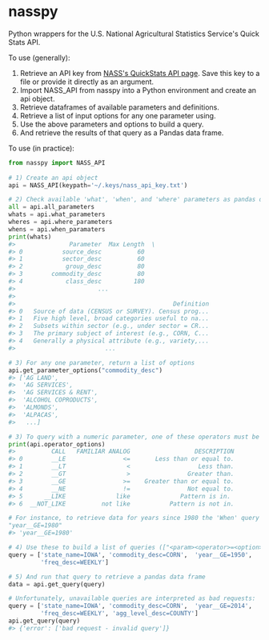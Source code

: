 # nasspy
Python wrappers for the U.S. National Agricultural Statistics Service's Quick Stats API.

To use (generally):

1) Retrieve an API key from [NASS's QuickStats API page](https://quickstats.nass.usda.gov/api#param_define).
   Save this key to a file or provide it directly as an argument. 
2) Import NASS_API from nasspy into a Python environment and create an api object.
3) Retrieve dataframes of available parameters and definitions.
4) Retrieve a list of input options for any one parameter using.
5) Use the above parameters and options to build a query.
6) And retrieve the results of that query as a Pandas data frame.

To use (in practice):
  
```python
from nasspy import NASS_API
        
# 1) Create an api object
api = NASS_API(keypath='~/.keys/nass_api_key.txt')

# 2) Check available 'what', 'when', and 'where' parameters as pandas dataframes
all = api.all_parameters
whats = api.what_parameters
wheres = api.where_parameters
whens = api.when_paramaters
print(whats)
#>               Parameter  Max Length  \
#> 0           source_desc          60   
#> 1           sector_desc          60   
#> 2            group_desc          80   
#> 3        commodity_desc          80   
#> 4            class_desc         180   
#>                       ...
#> 
#>                                            Definition  
#> 0   Source of data (CENSUS or SURVEY). Census prog...  
#> 1   Five high level, broad categories useful to na...  
#> 2   Subsets within sector (e.g., under sector = CR...  
#> 3   The primary subject of interest (e.g., CORN, C...  
#> 4   Generally a physical attribute (e.g., variety,...  
#>                         ...

# 3) For any one parameter, return a list of options
api.get_parameter_options("commodity_desc")
#> ['AG LAND',
#>  'AG SERVICES',
#>  'AG SERVICES & RENT',
#>  'ALCOHOL COPRODUCTS',
#>  'ALMONDS',
#>  'ALPACAS',
#>   ...]

# 3) To query with a numeric parameter, one of these operators must be used
print(api.operator_options)
#>          CALL   FAMILIAR ANALOG                  DESCRIPTION
#> 0        __LE                <=       Less than or equal to.
#> 1        __LT                 <                   Less than.
#> 2        __GT                 >                Greater than.
#> 3        __GE                >=    Greater than or equal to.
#> 4        __NE                !=                Not equal to.
#> 5      __LIKE              like              Pattern is in. 
#> 6  __NOT_LIKE          not like           Pattern is not in.

# For instance, to retrieve data for years since 1980 the 'When' query becomes:
"year__GE=1980"
#> 'year__GE=1980'

# 4) Use these to build a list of queries (["<param><operator>=<option>", ...])
query = ['state_name=IOWA', 'commodity_desc=CORN',  'year__GE=1950',
         'freq_desc=WEEKLY']

# 5) And run that query to retrieve a pandas data frame
data = api.get_query(query)

# Unfortunately, unavailable queries are interpreted as bad requests:
query = ['state_name=IOWA', 'commodity_desc=CORN',  'year__GE=2014',
         'freq_desc=WEEKLY', 'agg_level_desc=COUNTY']
api.get_query(query)
#> {'error': ['bad request - invalid query']}
```
